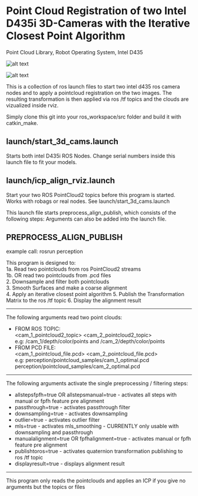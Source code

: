 # Point Cloud Registration of two Intel D435i 3D-Cameras with the Iterative Closest Point Algorithm 
Point Cloud Library, Robot Operating System, Intel D435

![alt text](https://repository-images.githubusercontent.com/215542871/3e9e6c00-24e2-11ea-9a2c-60b583b701e3)

![alt text](https://i.ibb.co/W3w2vqp/4000-3000-max.jpg)

This is a collection of ros launch files to start two intel d435 ros camera nodes and to apply a pointcloud registration
on the two images. The resulting transformation is then applied via ros /tf topics and the clouds are vizualized inside rviz.

Simply clone this git into your ros_workspace/src folder and build it with catkin_make.

## launch/start_3d_cams.launch
Starts both intel D435i ROS Nodes. Change serial numbers inside this launch file to fit your models.

## launch/icp_align_rviz.launch
Start your two ROS PointCloud2 topics before this program is started. Works with robags or real nodes. See launch/start_3d_cams.launch

This launch file starts preprocess_align_publish, which consists of the following steps:
Arguments can also be added into the launch file.

## PREPROCESS_ALIGN_PUBLISH 
example call: rosrun perception

This program is designed to:  
 1a. Read two pointclouds from ros PointCloud2 streams  
 1b. OR read two pointclouds from .pcd files  
 2. Downsample and filter both pointclouds  
 3. Smooth Surfaces and make a coarse alignment  
 4. Apply an iterative closest point algorithm
 5. Publish the Transformation Matrix to the ros /tf topic
 6. Display the alignment result
 
 ---------------------------------------------------------
 The following arguments read two point clouds:
 * FROM ROS TOPIC:\
   <cam_1_pointcloud2_topic> <cam_2_pointcloud2_topic>  
   e.g: /cam_1/depth/color/points and /cam_2/depth/color/points  
 * FROM PCD FILE:\
   <cam_1_pointcloud_file.pcd> <cam_2_pointcloud_file.pcd>  
   e.g: perception/pointcloud_samples/cam_1_optimal.pcd perception/pointcloud_samples/cam_2_optimal.pcd
 

 
 ---------------------------------------------------------
 The following arguments activate the single preprocessing / filtering steps:
   * allstepsfpfh=true OR allstepsmanual=true    - activates all steps with manual or fpfh feature pre alignment
   * passthrough=true                            - activates passthrough filter
   * downsampling=true                           - activates downsampling
   * outlier=true                                - activates outlier filter
   * mls=true                                    - activates mls_smoothing  - CURRENTLY only usable with downsampling and passthrough
   * manualalignment=true OR fpfhalignment=true  - activates manual or fpfh feature pre alignment
   * publishtoros=true                           - activates quaternion transformation publishing to ros /tf topic
   * displayresult=true				                   - displays alignment result

 ---------------------------------------------------------
 This program only reads the pointclouds and applies an ICP if you give no arguments but the topics or files
